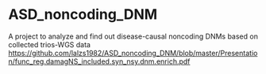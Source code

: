 # ASD_noncoding_DNM
A project to analyze and find out disease-causal noncoding DNMs based on collected trios-WGS data 
https://github.com/lalzs1982/ASD_noncoding_DNM/blob/master/Presentation/func_reg.damagNS_included.syn_nsy.dnm.enrich.pdf
